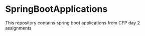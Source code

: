 # SpringBootApplications
This repository contains spring boot applications from CFP day 2 assignments
